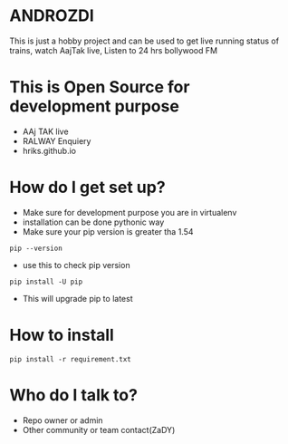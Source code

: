 # ANDROZDI 

This is just a hobby project and can be used to get live running status
of trains, watch AajTak live, Listen to 24 hrs bollywood FM

# This is Open Source for development purpose ###

* AAj TAK live
* RALWAY Enquiery
* hriks.github.io

# How do I get set up? ###

* Make sure for development purpose you are in virtualenv
* installation can be done pythonic way
* Make sure your pip version is greater tha 1.54
```
pip --version
```
* use this to check pip version
```
pip install -U pip
```
* This will upgrade pip to latest

# How to install ###
```
pip install -r requirement.txt
```
# Who do I talk to? ###

* Repo owner or admin
* Other community or team contact(ZaDY)

